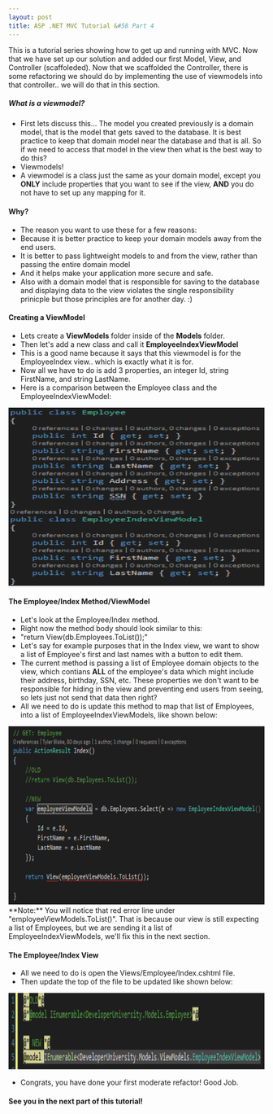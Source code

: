 ```yaml
---
layout: post
title: ASP .NET MVC Tutorial &#58 Part 4
---
```


This is a tutorial series showing how to get up and running with MVC. Now that we have set up our solution and added our first Model, View, and Controller (scaffoleded). Now that we scaffolded the Controller, there is some refactoring we should do by implementing the use of viewmodels into that controller.. we will do that in this section.


##### What is a viewmodel?
* First lets discuss this... The model you created previously is a domain model, that is the model that gets saved to the database. It is best practice to keep that domain model near the database and that is all. So if we need to access that model in the view then what is the best way to do this? 
* Viewmodels!
* A viewmodel is a class just the same as your domain model, except you **ONLY** include properties that you want to see if the view, **AND** you do not have to set up any mapping for it.


#### Why?
* The reason you want to use these for a few reasons:
* Because it is better practice to keep your domain models away from the end users.
* It is better to pass lightweight models to and from the view, rather than passing the entire domain model
* And it helps make your application more secure and safe.
* Also with a domain model that is responsible for saving to the database and displaying data to the view violates the single responsibility prinicple but those principles are for another day. :)


#### Creating a ViewModel
* Lets create a **ViewModels** folder inside of the **Models** folder.
* Then let's add a new class and call it **EmployeeIndexViewModel**
* This is a good name because it says that this viewmodel is for the EmployeeIndex view.. which is exactly what it is for.
* Now all we have to do is add 3 properties, an integer Id, string FirstName, and string LastName.
* Here is a comparison between the Employee class and the EmployeeIndexViewModel:
<img src="/assets/employeeAndViewModelComparison.png" width="600px;" height="350px;" style="margin: auto;">


#### The Employee/Index Method/ViewModel
* Let's look at the Employee/Index method. 
* Right now the method body should look similar to this:
* "return View(db.Employees.ToList());"
* Let's say for example purposes that in the Index view, we want to show a list of Employee's first and last names with a button to edit them.
* The current method is passing a list of Employee domain objects to the view, which contians **ALL** of the employee's data which might include their address, birthday, SSN, etc. These properties we don't want to be responsible for hiding in the view and preventing end users from seeing, so lets just not send that data then right?
* All we need to do is update this method to map that list of Employees, into a list of EmployeeIndexViewModels, like shown below:
<img src="/assets/employeeIndexMethodRefactor.png" width="600px;" height="350px;" style="margin: auto;">
**Note:** You will notice that red error line under "employeeViewModels.ToList()". That is because our view is still expecting a list of Employees, but we are sending it a list of EmployeeIndexViewModels, we'll fix this in the next section.


#### The Employee/Index View
* All we need to do is open the Views/Employee/Index.cshtml file.
* Then update the top of the file to be updated like shown below:
<img src="/assets/changingViewToUseViewModel.png" width="800px;" height="150px;" style="margin: auto;">

* Congrats, you have done your first moderate refactor! Good Job.

#### See you in the next part of this tutorial!
